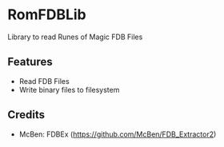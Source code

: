 # RomFDBLib
Library to read Runes of Magic FDB Files

## Features
- Read FDB Files
- Write binary files to filesystem

## Credits
- McBen: FDBEx (https://github.com/McBen/FDB_Extractor2)
